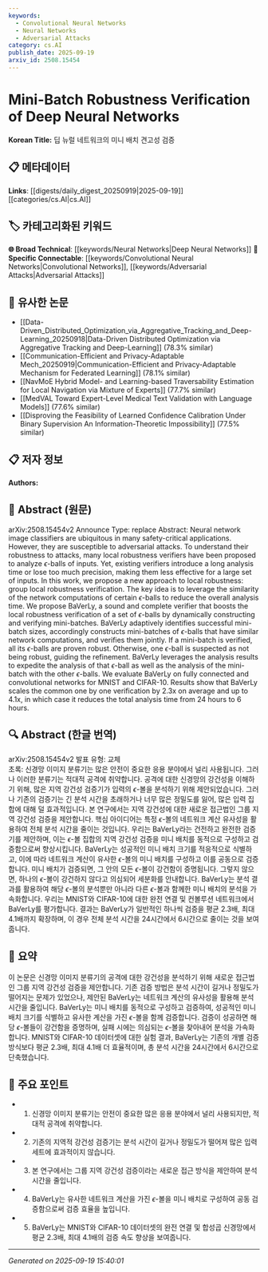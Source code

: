 ```yaml
---
keywords:
  - Convolutional Neural Networks
  - Neural Networks
  - Adversarial Attacks
category: cs.AI
publish_date: 2025-09-19
arxiv_id: 2508.15454
---
```


<!-- KEYWORD_LINKING_METADATA:
{
  "processed_timestamp": "2025-09-22 21:34:17.605018",
  "vocabulary_version": "1.0",
  "selected_keywords": [
    "Convolutional Neural Networks",
    "Neural Networks",
    "Adversarial Attacks"
  ],
  "rejected_keywords": [
    "Local Robustness Verification"
  ],
  "similarity_scores": {
    "Convolutional Neural Networks": 0.8,
    "Neural Networks": 0.85,
    "Adversarial Attacks": 0.78
  },
  "extraction_method": "AI_prompt_based",
  "budget_applied": true
}
-->


# Mini-Batch Robustness Verification of Deep Neural Networks

**Korean Title:** 딥 뉴럴 네트워크의 미니 배치 견고성 검증

## 📋 메타데이터

**Links**: [[digests/daily_digest_20250919|2025-09-19]]   [[categories/cs.AI|cs.AI]]

## 🏷️ 카테고리화된 키워드
**🌐 Broad Technical**: [[keywords/Neural Networks|Deep Neural Networks]]
**🔗 Specific Connectable**: [[keywords/Convolutional Neural Networks|Convolutional Networks]], [[keywords/Adversarial Attacks|Adversarial Attacks]]

## 🔗 유사한 논문
- [[Data-Driven_Distributed_Optimization_via_Aggregative_Tracking_and_Deep-Learning_20250918|Data-Driven Distributed Optimization via Aggregative Tracking and Deep-Learning]] (78.3% similar)
- [[Communication-Efficient and Privacy-Adaptable Mech_20250919|Communication-Efficient and Privacy-Adaptable Mechanism for Federated Learning]] (78.1% similar)
- [[NavMoE Hybrid Model- and Learning-based Traversability Estimation for Local Navigation via Mixture of Experts]] (77.7% similar)
- [[MedVAL Toward Expert-Level Medical Text Validation with Language Models]] (77.6% similar)
- [[Disproving the Feasibility of Learned Confidence Calibration Under Binary Supervision An Information-Theoretic Impossibility]] (77.5% similar)

## 📋 저자 정보

**Authors:** 

## 📄 Abstract (원문)

arXiv:2508.15454v2 Announce Type: replace 
Abstract: Neural network image classifiers are ubiquitous in many safety-critical applications. However, they are susceptible to adversarial attacks. To understand their robustness to attacks, many local robustness verifiers have been proposed to analyze $\epsilon$-balls of inputs. Yet, existing verifiers introduce a long analysis time or lose too much precision, making them less effective for a large set of inputs. In this work, we propose a new approach to local robustness: group local robustness verification. The key idea is to leverage the similarity of the network computations of certain $\epsilon$-balls to reduce the overall analysis time. We propose BaVerLy, a sound and complete verifier that boosts the local robustness verification of a set of $\epsilon$-balls by dynamically constructing and verifying mini-batches. BaVerLy adaptively identifies successful mini-batch sizes, accordingly constructs mini-batches of $\epsilon$-balls that have similar network computations, and verifies them jointly. If a mini-batch is verified, all its $\epsilon$-balls are proven robust. Otherwise, one $\epsilon$-ball is suspected as not being robust, guiding the refinement. BaVerLy leverages the analysis results to expedite the analysis of that $\epsilon$-ball as well as the analysis of the mini-batch with the other $\epsilon$-balls. We evaluate BaVerLy on fully connected and convolutional networks for MNIST and CIFAR-10. Results show that BaVerLy scales the common one by one verification by 2.3x on average and up to 4.1x, in which case it reduces the total analysis time from 24 hours to 6 hours.

## 🔍 Abstract (한글 번역)

arXiv:2508.15454v2 발표 유형: 교체  
초록: 신경망 이미지 분류기는 많은 안전이 중요한 응용 분야에서 널리 사용됩니다. 그러나 이러한 분류기는 적대적 공격에 취약합니다. 공격에 대한 신경망의 강건성을 이해하기 위해, 많은 지역 강건성 검증기가 입력의 $\epsilon$-볼을 분석하기 위해 제안되었습니다. 그러나 기존의 검증기는 긴 분석 시간을 초래하거나 너무 많은 정밀도를 잃어, 많은 입력 집합에 대해 덜 효과적입니다. 본 연구에서는 지역 강건성에 대한 새로운 접근법인 그룹 지역 강건성 검증을 제안합니다. 핵심 아이디어는 특정 $\epsilon$-볼의 네트워크 계산 유사성을 활용하여 전체 분석 시간을 줄이는 것입니다. 우리는 BaVerLy라는 건전하고 완전한 검증기를 제안하며, 이는 $\epsilon$-볼 집합의 지역 강건성 검증을 미니 배치를 동적으로 구성하고 검증함으로써 향상시킵니다. BaVerLy는 성공적인 미니 배치 크기를 적응적으로 식별하고, 이에 따라 네트워크 계산이 유사한 $\epsilon$-볼의 미니 배치를 구성하고 이를 공동으로 검증합니다. 미니 배치가 검증되면, 그 안의 모든 $\epsilon$-볼이 강건함이 증명됩니다. 그렇지 않으면, 하나의 $\epsilon$-볼이 강건하지 않다고 의심되어 세분화를 안내합니다. BaVerLy는 분석 결과를 활용하여 해당 $\epsilon$-볼의 분석뿐만 아니라 다른 $\epsilon$-볼과 함께한 미니 배치의 분석을 가속화합니다. 우리는 MNIST와 CIFAR-10에 대한 완전 연결 및 컨볼루션 네트워크에서 BaVerLy를 평가합니다. 결과는 BaVerLy가 일반적인 하나씩 검증을 평균 2.3배, 최대 4.1배까지 확장하며, 이 경우 전체 분석 시간을 24시간에서 6시간으로 줄이는 것을 보여줍니다.

## 📝 요약

이 논문은 신경망 이미지 분류기의 공격에 대한 강건성을 분석하기 위해 새로운 접근법인 그룹 지역 강건성 검증을 제안합니다. 기존 검증 방법은 분석 시간이 길거나 정밀도가 떨어지는 문제가 있었으나, 제안된 BaVerLy는 네트워크 계산의 유사성을 활용해 분석 시간을 줄입니다. BaVerLy는 미니 배치를 동적으로 구성하고 검증하여, 성공적인 미니 배치 크기를 식별하고 유사한 계산을 가진 $\epsilon$-볼을 함께 검증합니다. 검증이 성공하면 해당 $\epsilon$-볼들이 강건함을 증명하며, 실패 시에는 의심되는 $\epsilon$-볼을 찾아내어 분석을 가속화합니다. MNIST와 CIFAR-10 데이터셋에 대한 실험 결과, BaVerLy는 기존의 개별 검증 방식보다 평균 2.3배, 최대 4.1배 더 효율적이며, 총 분석 시간을 24시간에서 6시간으로 단축했습니다.

## 🎯 주요 포인트

- 1. 신경망 이미지 분류기는 안전이 중요한 많은 응용 분야에서 널리 사용되지만, 적대적 공격에 취약합니다.

- 2. 기존의 지역적 강건성 검증기는 분석 시간이 길거나 정밀도가 떨어져 많은 입력 세트에 효과적이지 않습니다.

- 3. 본 연구에서는 그룹 지역 강건성 검증이라는 새로운 접근 방식을 제안하여 분석 시간을 줄입니다.

- 4. BaVerLy는 유사한 네트워크 계산을 가진 $\epsilon$-볼을 미니 배치로 구성하여 공동 검증함으로써 검증 효율을 높입니다.

- 5. BaVerLy는 MNIST와 CIFAR-10 데이터셋의 완전 연결 및 합성곱 신경망에서 평균 2.3배, 최대 4.1배의 검증 속도 향상을 보여줍니다.

---

*Generated on 2025-09-19 15:40:01*